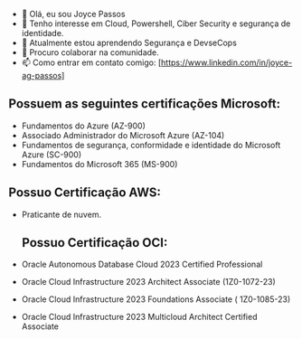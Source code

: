 - 👋 Olá, eu sou Joyce Passos 
- 👀 Tenho interesse em Cloud, Powershell, Ciber Security e segurança de identidade.
- 🌱  Atualmente estou aprendendo Segurança e DevseCops
- 💞️  Procuro colaborar na comunidade.
- 📫 Como entrar em contato comigo: [https://www.linkedin.com/in/joyce-ag-passos]


## Possuem as seguintes certificações Microsoft:
- Fundamentos do Azure (AZ-900)
- Associado Administrador do Microsoft Azure (AZ-104)
- Fundamentos de segurança, conformidade e identidade do Microsoft Azure (SC-900)
- Fundamentos do Microsoft 365 (MS-900)

## Possuo Certificação AWS:
- Praticante de nuvem.

  ## Possuo Certificação OCI:
- Oracle Autonomous Database Cloud 2023 Certified Professional
- Oracle Cloud Infrastructure 2023 Architect Associate (1Z0-1072-23)
- Oracle Cloud Infrastructure 2023 Foundations Associate ( 1Z0-1085-23)
- Oracle Cloud Infrastructure 2023 Multicloud Architect Certified Associate


<!---
joypassos/joypassos is a ✨ special ✨ repository because its `README.md` (this file) appears on your GitHub profile.
You can click the Preview link to take a look at your changes.
--->
